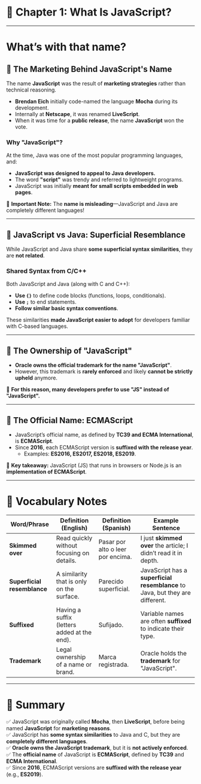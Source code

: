 
# **📌 Chapter 1: What Is JavaScript?**  

---

# **What’s with that name?**  

## **🔹 The Marketing Behind JavaScript's Name**  
The name **JavaScript** was the result of **marketing strategies** rather than technical reasoning.  

- **Brendan Eich** initially code-named the language **Mocha** during its development.  
- Internally at **Netscape**, it was renamed **LiveScript**.  
- When it was time for a **public release**, the name **JavaScript** won the vote.  

### **Why "JavaScript"?**  
At the time, Java was one of the most popular programming languages, and:  
- **JavaScript was designed to appeal to Java developers.**  
- The word **"script"** was trendy and referred to lightweight programs.  
- JavaScript was initially **meant for small scripts embedded in web pages**.  

📌 **Important Note:** The **name is misleading**—JavaScript and Java are completely different languages!  

---

## **🔹 JavaScript vs Java: Superficial Resemblance**  
While JavaScript and Java share **some superficial syntax similarities**, they are **not related**.  

### **Shared Syntax from C/C++**  
Both JavaScript and Java (along with C and C++):  
- **Use `{}`** to define code blocks (functions, loops, conditionals).  
- **Use `;`** to end statements.  
- **Follow similar basic syntax conventions**.  

These similarities **made JavaScript easier to adopt** for developers familiar with C-based languages.  

---

## **🔹 The Ownership of "JavaScript"**  
- **Oracle owns the official trademark for the name "JavaScript"**.  
- However, this trademark is **rarely enforced** and likely **cannot be strictly upheld** anymore.  

📌 **For this reason, many developers prefer to use "JS" instead of "JavaScript".**  

---

## **🔹 The Official Name: ECMAScript**  
- JavaScript’s official name, as defined by **TC39 and ECMA International**, is **ECMAScript**.  
- Since **2016**, each ECMAScript version is **suffixed with the release year**.  
  - Examples: **ES2016, ES2017, ES2018, ES2019**.  

🔹 **Key takeaway:** JavaScript (JS) that runs in browsers or Node.js is an **implementation of ECMAScript**.  

---

# **📖 Vocabulary Notes**  

| **Word/Phrase** | **Definition (English)** | **Definition (Spanish)** | **Example Sentence** |
|-----------------|------------------------|-------------------------|----------------------|
| **Skimmed over** | Read quickly without focusing on details. | Pasar por alto o leer por encima. | I just **skimmed over** the article; I didn’t read it in depth. |
| **Superficial resemblance** | A similarity that is only on the surface. | Parecido superficial. | JavaScript has a **superficial resemblance** to Java, but they are different. |
| **Suffixed** | Having a suffix (letters added at the end). | Sufijado. | Variable names are often **suffixed** to indicate their type. |
| **Trademark** | Legal ownership of a name or brand. | Marca registrada. | Oracle holds the **trademark** for "JavaScript". |

---

# **📌 Summary**  
✅ JavaScript was originally called **Mocha**, then **LiveScript**, before being named **JavaScript** for **marketing reasons**.  
✅ JavaScript has **some syntax similarities** to Java and C, but they are **completely different languages**.  
✅ **Oracle owns the JavaScript trademark**, but it is **not actively enforced**.  
✅ The **official name** of JavaScript is **ECMAScript**, defined by **TC39** and **ECMA International**.  
✅ Since **2016**, ECMAScript versions are **suffixed with the release year** (e.g., **ES2019**).  

